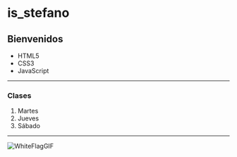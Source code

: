 # is_stefano

## Bienvenidos

- HTML5
- CSS3
- JavaScript

---

### Clases

1. Martes
2. Jueves
3. Sábado

---

![WhiteFlagGIF](https://github.com/is-stefano/is_stefano/assets/105392252/b14ebdcf-3225-4420-8194-f1a49c01a433)
